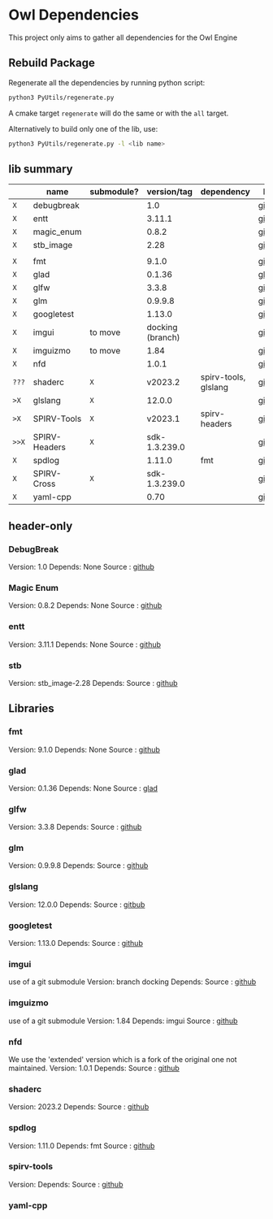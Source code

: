 # Owl Dependencies

This project only aims to gather all dependencies for the Owl Engine

## Rebuild Package

Regenerate all the dependencies by running python script:

```bash
python3 PyUtils/regenerate.py
```

A cmake target `regenerate` will do the same or with the `all` target.

Alternatively to build only one of the lib, use:

```bash
python3 PyUtils/regenerate.py -l <lib name>
```

## lib summary

|       | name          | submodule? | version/tag      | dependency           | link                                                        |
|-------|---------------|------------|------------------|----------------------|-------------------------------------------------------------|
| `X`   | debugbreak    |            | 1.0              |                      | [github](https://github.com/scottt/debugbreak)              |
| `X`   | entt          |            | 3.11.1           |                      | [github](https://github.com/skypjack/entt)                  |
| `X`   | magic_enum    |            | 0.8.2            |                      | [github](https://github.com/Neargye/magic_enum)             |
| `X`   | stb_image     |            | 2.28             |                      | [github](https://github.com/nothings/stb)                   |
|       |               |            |                  |                      |                                                             |
| `X`   | fmt           |            | 9.1.0            |                      | [github](https://github.com/fmtlib/fmt)                     |
| `X`   | glad          |            | 0.1.36           |                      | [glad](https://glad.dav1d.de/)                              |
| `X`   | glfw          |            | 3.3.8            |                      | [github](https://github.com/glfw/glfw)                      |
| `X`   | glm           |            | 0.9.9.8          |                      | [github](https://github.com/g-truc/glm)                     |
| `X`   | googletest    |            | 1.13.0           |                      | [github](https://github.com/google/googletest)              |
| `X`   | imgui         | to move    | docking (branch) |                      | [github](https://github.com/ocornut/imgui)                  |
| `X`   | imguizmo      | to move    | 1.84             |                      | [github](https://github.com/CedricGuillemet/ImGuizmo)       |
| `X`   | nfd           |            | 1.0.1            |                      | [github](https://github.com/btzy/nativefiledialog-extended) |
| `???` | shaderc       | `X`        | v2023.2          | spirv-tools, glslang | [github](https://github.com/google/shaderc/)                |
| `>X`  | glslang       | `X`        | 12.0.0           |                      | [github](https://github.com/KhronosGroup/glslang)           |
| `>X`  | SPIRV-Tools   | `X`        | v2023.1          | spirv-headers        | [github](https://github.com/KhronosGroup/SPIRV-Tools)       |
| `>>X` | SPIRV-Headers | `X`        | sdk-1.3.239.0    |                      | [github](https://github.com/KhronosGroup/SPIRV-Headers)     |
| `X`   | spdlog        |            | 1.11.0           | fmt                  | [github](https://github.com/gabime/spdlog)                  |
| `X`   | SPIRV-Cross   | `X`        | sdk-1.3.239.0    |                      | [github](https://github.com/KhronosGroup/SPIRV-Cross)       |
| `X`   | yaml-cpp      |            | 0.70             |                      | [github](https://github.com/jbeder/yaml-cpp)                |

## header-only

### DebugBreak

Version: 1.0
Depends: None
Source : [github](https://github.com/scottt/debugbreak)

### Magic Enum

Version: 0.8.2
Depends: None
Source : [github](https://github.com/Neargye/magic_enum)

### entt

Version: 3.11.1
Depends: None
Source : [github](https://github.com/skypjack/entt)

### stb

Version: stb_image-2.28
Depends:
Source : [github](https://github.com/nothings/stb)

## Libraries

### fmt

Version: 9.1.0
Depends: None
Source : [github](https://github.com/fmtlib/fmt)

### glad

Version: 0.1.36
Depends: None
Source : [glad](https://glad.dav1d.de/)

### glfw

Version: 3.3.8
Depends:
Source : [github](https://github.com/glfw/glfw)

### glm

Version: 0.9.9.8
Depends:
Source : [github](https://github.com/g-truc/glm)

### glslang

Version: 12.0.0
Depends:
Source : [gitbub](https://github.com/KhronosGroup/glslang)

### googletest

Version: 1.13.0
Depends:
Source : [github](https://github.com/google/googletest)

### imgui

use of a git submodule
Version: branch docking
Depends:
Source : [github](https://github.com/ocornut/imgui)

### imguizmo

use of a git submodule
Version: 1.84
Depends: imgui
Source : [github](https://github.com/CedricGuillemet/ImGuizmo)

### nfd

We use the 'extended' version which is a fork of the original one not maintained. 
Version: 1.0.1
Depends:
Source : [github](https://github.com/btzy/nativefiledialog-extended)

### shaderc

Version: 2023.2
Depends:
Source : [github](https://github.com/google/shaderc/)

### spdlog

Version: 1.11.0
Depends: fmt
Source : [github](https://github.com/gabime/spdlog)

### spirv-tools

Version:
Depends:
Source : [github](https://github.com/KhronosGroup/SPIRV-Tools)

### yaml-cpp


